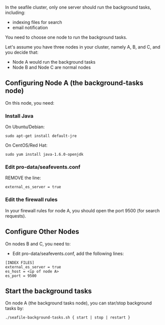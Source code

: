 
In the seafile cluster, only one server should run the background tasks, including:

- indexing files for search
- email notification


You need to choose one node to run the background tasks. 

Let's assume you have three nodes in your cluster, namely A, B, and C, and you decide that:

* Node A would run the background tasks
* Node B and Node C are normal nodes


## Configuring Node A (the background-tasks node)

On this node, you need:

### Install Java

On Ubuntu/Debian:
```
sudo apt-get install default-jre
```

On CentOS/Red Hat:
```
sudo yum install java-1.6.0-openjdk
```

### Edit pro-data/seafevents.conf

REMOVE the line:

```
external_es_server = true
```

### Edit the firewall rules

In your firewall rules for node A, you should open the port 9500 (for search requests).

## Configure Other Nodes

On nodes B and C, you need to:

* Edit pro-data/seafevents.conf, add the following lines:
```
[INDEX FILES]
external_es_server = true
es_host = <ip of node A>
es_port = 9500
```

## Start the background tasks

On node A (the background tasks node), you can star/stop background tasks by:

```
./seafile-background-tasks.sh { start | stop | restart }
```
